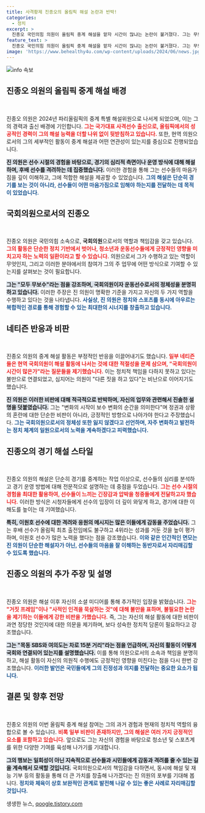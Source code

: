 ```yaml
---
title: 사격황제 진종오의 올림픽 해설 논란과 반박!
categories:
  - 정치
excerpt: >
  진종오 국민의힘 의원이 올림픽 중계 해설을 맡자 시간이 많냐는 논란이 불거졌다. 그는 무보수 활동이라며 반박했지만, 네티즌들의 비판은 계속되고 있다. 과연 진 의원의 해설이 정치적 임무에 어떤 영향을 미칠까?
feature_text: >
  진종오 국민의힘 의원이 올림픽 중계 해설을 맡자 시간이 많냐는 논란이 불거졌다. 그는 무보수 활동이라며 반박했지만, 네티즌들의 비판은 계속되고 있다. 과연 진 의원의 해설이 정치적 임무에 어떤 영향을 미칠까?
image: 'https://www.behealthy4u.com/wp-content/uploads/2024/06/news.jpg'
---
```


<p><img src="https://www.behealthy4u.com/wp-content/uploads/2024/06/news.jpg" alt="info 속보" /></p>

<h2 data-ke-size="size26">진종오 의원의 올림픽 중계 해설 배경</h2>

<p data-ke-size="size16">&nbsp;</p>

<p>진종오 의원은 2024년 파리올림픽의 중계 특별 해설위원으로 나서게 되었으며, 이는 그의 경력과 출신 배경에 기인합니다. <b><span style="color: #ee2323;">그는 국가대표 사격선수 출신으로, 올림픽에서의 성공적인 경력이 그의 해설 능력을 더할 나위 없이 뒷받침하고 있습니다.</span></b> 또한, 현역 의원으로서의 그의 세부적인 활동이 중계 해설과 어떤 연관성이 있는지를 중심으로 진행되었습니다. </p>

<p><b><span style="background-color: #21538527;">진 의원은 선수 시절의 경험을 바탕으로, 경기의 심리적 측면이나 운영 방식에 대해 해설하며, 후배 선수를 격려하는 데 집중했습니다.</span></b> 이러한 경험을 통해 그는 선수들의 마음가짐을 깊이 이해하고, 그에 적합한 해설을 제공할 수 있었습니다. <b><span style="color: #1a5490;">그의 해설은 단순히 경기를 보는 것이 아니라, 선수들이 어떤 마음가짐으로 임해야 하는지를 전달하는 데 목적이 있었습니다.</span></b></p>

<h2 data-ke-size="size26">국회의원으로서의 진종오</h2>

<p data-ke-size="size16">&nbsp;</p>

<p>진종오 의원은 국민의힘 소속으로, <strong>국회의원</strong>으로서의 역할과 책임감을 갖고 있습니다. <b><span style="color: #ee2323;">그의 활동은 단순한 정치 기반에서 벗어나, 청소년과 운동선수들에게 긍정적인 영향을 미치고자 하는 노력의 일환이라고 할 수 있습니다.</span></b> 의원으로서 그가 수행하고 있는 역할이 무엇인지, 그리고 이러한 분야에서의 참여가 그의 주 업무에 어떤 방식으로 기여할 수 있는지를 살펴보는 것이 필요합니다.</p>

<p><b><span style="background-color: #21538527;">그는 "모두 무보수"라는 점을 강조하며, 국회의원이자 운동선수로서의 정체성을 분명히 하고 있습니다.</span></b> 이러한 주장은 진 의원이 명확한 기준을 가지고 자신의 두 가지 역할을 수행하고 있다는 것을 나타냅니다. <b><span style="color: #1a5490;">사실상, 진 의원은 정치와 스포츠를 동시에 아우르는 복합적인 경로를 통해 경험할 수 있는 최대한의 시너지를 창출하고 있습니다.</span></b></p>

<h2 data-ke-size="size26">네티즌 반응과 비판</h2>

<p data-ke-size="size16">&nbsp;</p>

<p>진종오 의원의 중계 해설 활동은 부정적인 반응을 이끌어내기도 했습니다. <b><span style="color: #ee2323;">일부 네티즌들은 현역 국회의원이 해설 활동에 나서는 것에 대한 적절성을 문제 삼으며, "국회의원이 시간이 많은가"라는 질문들을 제기했습니다.</span></b> 이는 정치적 책임을 다하지 못하고 있다는 불만으로 연결되었고, 심지어는 의원이 "다른 짓을 하고 있다"는 비난으로 이어지기도 했습니다.</p>

<p><b><span style="background-color: #21538527;">진 의원은 이러한 비판에 대해 적극적으로 반박하며, 자신의 업무와 관련해서 진솔한 설명을 덧붙였습니다.</span></b> 그는 "변화의 시작이 보수 변화의 순간을 의미한다"며 정권과 상황의 혼란에 대한 단순한 비판이 아니라, 긍정적인 방향으로 나아가야 한다고 주장했습니다. <b><span style="color: #1a5490;">그는 국회의원으로서의 정체성 또한 잃지 않겠다고 선언하며, 자주 변화하고 발전하는 정치 체계의 일원으로서의 노력을 계속하겠다고 피력했습니다.</span></b></p>

<h2 data-ke-size="size26">진종오의 경기 해설 스타일</h2>

<p data-ke-size="size16">&nbsp;</p>

<p>진종오 의원의 해설은 단순히 경기를 중계하는 작업 이상으로, 선수들의 심리를 분석하고 경기 운영 방법에 대해 전문적으로 설명하는 데 중점을 두었습니다. <b><span style="color: #ee2323;">그는 선수 시절의 경험을 최대한 활용하여, 선수들이 느끼는 긴장감과 압박을 청중들에게 전달하고자 했습니다.</span></b> 이러한 방식은 시청자들에게 선수의 입장이 더 깊이 와닿게 하고, 경기에 대한 이해도를 높이는 데 기여했습니다.</p>

<p><b><span style="background-color: #21538527;">특히, 이원호 선수에 대한 격려와 응원의 메시지는 많은 이들에게 감동을 주었습니다.</span></b> 그는 후배 선수가 올림픽 최초 출전임에도 불구하고 4위라는 성과를 거둔 것을 높이 평가하며, 이원호 선수가 많은 노력을 했다는 점을 강조했습니다. <b><span style="color: #1a5490;">이와 같은 인간적인 면모는 진 의원이 단순한 해설자가 아닌, 선수들의 마음을 잘 이해하는 동반자로서 자리매김할 수 있도록 했습니다.</span></b></p>

<h2 data-ke-size="size26">진종오 의원의 추가 주장 및 설명</h2>

<p data-ke-size="size16">&nbsp;</p>

<p>진종오 의원은 해설 이후 자신의 소셜 미디어를 통해 추가적인 입장을 밝혔습니다. <b><span style="color: #ee2323;">그는 "거짓 프레임"이나 "사적인 인격을 묵살하는 것"에 대해 불만을 표하며, 불필요한 논란을 제기하는 이들에게 강한 비판을 가했습니다.</span></b> 즉, 그는 자신의 해설 활동에 대한 비판이 과연 정당한 것인지에 대한 의문을 제기하며, 보다 성숙한 정치적 담론이 필요하다고 강조했습니다.</p>

<p><b><span style="background-color: #21538527;">그는 "목동 SBS와 여의도는 차로 15분 거리"라는 점을 언급하며, 자신의 활동이 어떻게 국회와 연결되어 있는지를 설명했습니다.</span></b> 이를 통해 의원으로서의 소속과 책임을 분명히 하고, 해설 활동이 자신의 의원직 수행에도 긍정적인 영향을 미친다는 점을 다시 한번 강조했습니다. <b><span style="color: #1a5490;">이러한 발언은 국민들에게 그의 진정성과 의지를 전달하는 중요한 요소가 됩니다.</span></b></p>

<h2 data-ke-size="size26">결론 및 향후 전망</h2>

<p data-ke-size="size16">&nbsp;</p>

<p>진종오 의원의 이번 올림픽 중계 해설 참여는 그의 과거 경험과 현재의 정치적 역할의 융합으로 볼 수 있습니다. <b><span style="color: #ee2323;">비록 일부 비판이 존재하지만, 그의 해설은 여러 가지 긍정적인 요소를 포함하고 있습니다.</span></b> 앞으로도 그는 자신의 경험을 바탕으로 청소년 및 스포츠계를 위한 다양한 기여를 육성해 나가기를 기대합니다.</p>

<p><b><span style="background-color: #21538527;">그의 행보는 일회성이 아닌 지속적으로 선수들과 시민들에게 감동과 격려를 줄 수 있는 길을 계속해서 모색할 것입니다.</span></b> 국회의원으로서의 책임감을 다하면서, 동시에 해설 및 재능 기부 등의 활동을 통해 더 큰 가치를 창출해 나가겠다는 진 의원의 포부를 기대해 봅니다. <b><span style="color: #1a5490;">정치와 체육이 상호 보완적인 관계로 발전해 나갈 수 있는 좋은 사례로 자리매김할 것입니다.</span></b></p>
생생한 뉴스, <a href="https://qoogle.tistory.com" rel="dofollow">qoogle.tistory.com</a>


